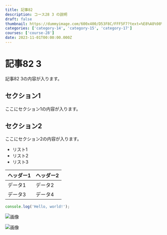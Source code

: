 ```yaml
---
title: 記事82
description: コース28 3 の説明
draft: false
thumbnail: https://dummyimage.com/600x400/D53F8C/FFF5F7?text=%E8%A8%98%E4%BA%8B82
categories: ['category-14', 'category-15', 'category-17']
courses: ['course-28']
date: 2023-11-01T00:00:00.000Z
---
```


# 記事82 3

記事82 3の内容が入ります。

## セクション1
ここにセクション1の内容が入ります。

## セクション2
ここにセクション2の内容が入ります。

- リスト1
- リスト2
- リスト3

| ヘッダー1 | ヘッダー2 |
| --------- | --------- |
| データ1   | データ2   |
| データ3   | データ4   |

```javascript
console.log('Hello, world!');
```


![画像](https://dummyimage.com/320x180/2D3748/F5F7FA?text=%E8%A8%98%E4%BA%8B82+3)

![画像](https://dummyimage.com/640x360/1A202C/EDF2F7?text=%E8%A8%98%E4%BA%8B82+3)